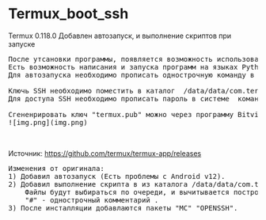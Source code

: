 # Termux_boot_ssh
Termux 0.118.0 Добавлен автозапуск, и выполнение скриптов при запуске
<pre>
После утсановки программы, появляется возможность использования  андроид устройства в качести  Linux сервера.
Есть возможность написания и запуска программ на языках Python3.11, PHP, NodeJS (после установки пакетов "pkg install python -y")
Для автозапуска необходимо прописать однострочную команду в файл /data/data/com.termux/files/home/.termux/boot/autorun (пример создается при первом запуске) 

Ключь SSH необходимо поместить в каталог  /data/data/com.termux/files/home/.ssh/authorized_keys (cat termux.pub >> authorized_keys)
Для доступа SSH необходимо прописать пароль в системе  командой "passwd" в консоли

Сгененрировать ключ "termux.pub" можно через программу Bitvise SSH Client
![img.png](img.png)


</pre>

Источник: https://github.com/termux/termux-app/releases
<pre>
Изменения от оригинала: 
1) Добавил автозапуск (Есть проблемы с Android v12).
2) Добавил выполнение скрипта в из каталога /data/data/com.termux/files/home/.termux/boot/<любой текстовой файл> 
    Файлы будут выбираться по очереди, и вычитывается построчно. Каждая строка запускается отдельно в новом потоке.
    "#" - однострочный комментарий .
3) После инсталляции добавлаются пакеты "MC" "OPENSSH".
</pre>
